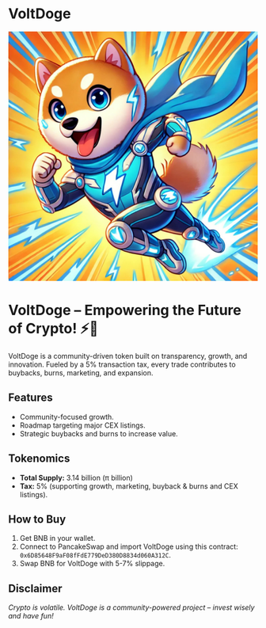 # VoltDoge
![Logo](https://github.com/VoltDoge/VoltDoge/blob/main/IMG_8784.jpeg?raw=true)
# VoltDoge – Empowering the Future of Crypto! ⚡🚀

VoltDoge is a community-driven token built on transparency, growth, and innovation. Fueled by a 5% transaction tax, every trade contributes to buybacks, burns, marketing, and expansion.

## Features
- Community-focused growth.
- Roadmap targeting major CEX listings.
- Strategic buybacks and burns to increase value.

## Tokenomics
- **Total Supply:** 3.14 billion (π billion)
- **Tax:** 5% (supporting growth, marketing, buyback & burns and CEX listings).

## How to Buy
1. Get BNB in your wallet.
2. Connect to PancakeSwap and import VoltDoge using this contract: `0x6D85648F9aF08fFdE779DeD380D8834d060A312C`.
3. Swap BNB for VoltDoge with 5-7% slippage.

## Disclaimer
*Crypto is volatile. VoltDoge is a community-powered project – invest wisely and have fun!*
